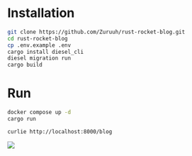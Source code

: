 # Installation
```bash
git clone https://github.com/Zuruuh/rust-rocket-blog.git
cd rust-rocket-blog
cp .env.example .env
cargo install diesel_cli
diesel migration run
cargo build
```

# Run
```bash
docker compose up -d
cargo run
```

```bash
curlie http://localhost:8000/blog
```

<img src="https://cdn.discordapp.com/attachments/785207461379833859/1128777267896664185/image.png" />
